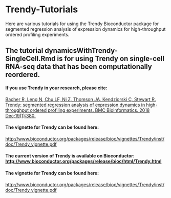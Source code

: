 # Trendy-Tutorials

Here are various tutorials for using the Trendy Bioconductor package for segmented regression analysis of expression dynamics for high-throughput ordered profiling experiments.


## The tutorial dynamicsWithTrendy-SingleCell.Rmd is for using Trendy on single-cell RNA-seq data that has been computationally reordered. 

#### If you use Trendy in your research, please cite:

[Bacher R, Leng N, Chu LF, Ni Z, Thomson JA, Kendziorski C, Stewart R. Trendy: segmented 
regression analysis of expression dynamics in high-throughput ordered profiling experiments. 
BMC Bioinformatics. 2018 Dec;19(1):380.](https://bmcbioinformatics.biomedcentral.com/articles/10.1186/s12859-018-2405-x)

#### The vignette for Trendy can be found here:
http://www.bioconductor.org/packages/release/bioc/vignettes/Trendy/inst/doc/Trendy_vignette.pdf

#### The current version of Trendy is available on Bioconductor: http://www.bioconductor.org/packages/release/bioc/html/Trendy.html

#### The vignette for Trendy can be found here:
http://www.bioconductor.org/packages/release/bioc/vignettes/Trendy/inst/doc/Trendy_vignette.pdf

